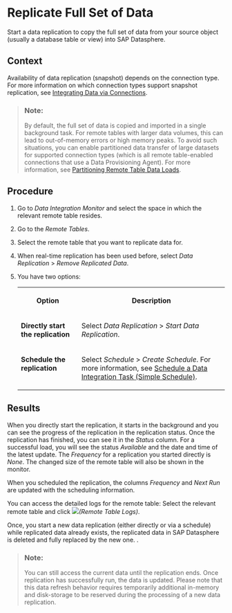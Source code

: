 <!-- loio35632cd706474d9796fa5da56ba15c6b -->

# Replicate Full Set of Data

Start a data replication to copy the full set of data from your source object \(usually a database table or view\) into SAP Datasphere.



## Context

Availability of data replication \(snapshot\) depends on the connection type. For more information on which connection types support snapshot replication, see [Integrating Data via Connections](../Integrating-Data-Via-Connections/integrating-data-via-connections-eb85e15.md).

> ### Note:  
> By default, the full set of data is copied and imported in a single background task. For remote tables with larger data volumes, this can lead to out-of-memory errors or high memory peaks. To avoid such situations, you can enable partitioned data transfer of large datasets for supported connection types \(which is all remote table-enabled connections that use a Data Provisioning Agent\). For more information, see [Partitioning Remote Table Data Loads](partitioning-remote-table-data-loads-a218d27.md).



## Procedure

1.  Go to *Data Integration Monitor* and select the space in which the relevant remote table resides.

2.  Go to the *Remote Tables*.

3.  Select the remote table that you want to replicate data for.

4.  When real-time replication has been used before, select *Data Replication* \> *Remove Replicated Data*.

5.  You have two options:


    <table>
    <tr>
    <th valign="top">

    Option
    
    </th>
    <th valign="top">

    Description
    
    </th>
    </tr>
    <tr>
    <td valign="top">
    
    **Directly start the replication**
    
    </td>
    <td valign="top">
    
    Select *Data Replication* \> *Start Data Replication*.
    
    </td>
    </tr>
    <tr>
    <td valign="top">
    
    **Schedule the replication**
    
    </td>
    <td valign="top">
    
    Select *Schedule* \> *Create Schedule*. For more information, see [Schedule a Data Integration Task \(Simple Schedule\)](schedule-a-data-integration-task-simple-schedule-7c11059.md).
    
    </td>
    </tr>
    </table>
    



<a name="loio35632cd706474d9796fa5da56ba15c6b__result_err_prm_h4b"/>

## Results

When you directly start the replication, it starts in the background and you can see the progress of the replication in the replication status. Once the replication has finished, you can see it in the *Status* column. For a successful load, you will see the status *Available* and the date and time of the latest update. The *Frequency* for a replication you started directly is *None*. The changed size of the remote table will also be shown in the monitor.

When you scheduled the replication, the columns *Frequency* and *Next Run* are updated with the scheduling information.

You can access the detailed logs for the remote table: Select the relevant remote table and click ![](images/Remote_Table_Logs_Button_a6170ee.png)*\(Remote Table Logs\)*.

Once, you start a new data replication \(either directly or via a schedule\) while replicated data already exists, the replicated data in SAP Datasphere is deleted and fully replaced by the new one. .

> ### Note:  
> You can still access the current data until the replication ends. Once replication has successfully run, the data is updated. Please note that this data refresh behavior requires temporarily additional in-memory and disk-storage to be reserved during the processing of a new data replication.

